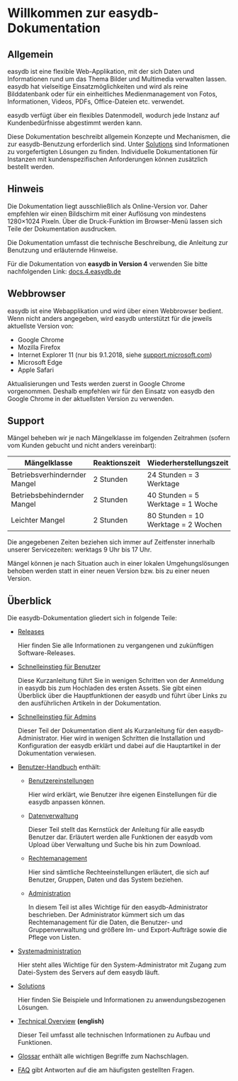 # Willkommen zur easydb-Dokumentation

## Allgemein

easydb ist eine flexible Web-Applikation, mit der sich Daten und Informationen rund um das Thema Bilder und Multimedia verwalten lassen. easydb hat vielseitige Einsatzmöglichkeiten und wird als reine Bilddatenbank oder für ein einheitliches Medienmanagement von Fotos, Informationen, Videos, PDFs, Office-Dateien etc. verwendet.

easydb verfügt über ein flexibles Datenmodell, wodurch jede Instanz auf Kundenbedürfnisse abgestimmt werden kann.

Diese Dokumentation beschreibt allgemein Konzepte und Mechanismen, die zur easydb-Benutzung erforderlich sind. Unter [Solutions](/solutions/solutions.html) sind Informationen zu vorgefertigten Lösungen zu finden. Individuelle Dokumentationen für Instanzen mit kundenspezifischen Anforderungen können zusätzlich bestellt werden.

## Hinweis

Die Dokumentation liegt ausschließlich als Online-Version vor. Daher empfehlen wir einen Bildschirm mit einer Auflösung von mindestens 1280×1024 Pixeln. Über die Druck-Funktion im Browser-Menü lassen sich Teile der Dokumentation ausdrucken.

Die Dokumentation umfasst die technische Beschreibung, die Anleitung zur Benutzung und erläuternde Hinweise.

Für die Dokumentation von **easydb in Version 4** verwenden Sie bitte nachfolgenden Link: [docs.4.easydb.de](http://docs.4.easydb.de)

## Webbrowser

easydb ist eine Webapplikation und wird über einen Webbrowser bedient. Wenn nicht anders angegeben, wird easydb unterstützt für die jeweils aktuellste Version von:

* Google Chrome
* Mozilla Firefox
* Internet Explorer 11 (nur bis 9.1.2018, siehe [support.microsoft.com](​https://support.microsoft.com/de-de/help/13853/windows-lifecycle-fact-sheet))
* Microsoft Edge
* Apple Safari

Aktualisierungen und Tests werden zuerst in Google Chrome vorgenommen. Deshalb empfehlen wir für den Einsatz von easydb den Google Chrome in der aktuellsten Version zu verwenden.

## Support

Mängel beheben wir je nach Mängelklasse im folgenden Zeitrahmen \(sofern vom Kunden gebucht und nicht anders vereinbart\):

| Mängelklasse | Reaktionszeit | Wiederherstellungszeit |
| --- | --- | --- |
| Betriebsverhindernder Mangel | 2 Stunden | 24 Stunden = 3 Werktage |
| Betriebsbehindernder Mangel | 2 Stunden | 40 Stunden = 5 Werktage = 1 Woche |
| Leichter Mangel | 2 Stunden | 80 Stunden = 10 Werktage = 2 Wochen |

Die angegebenen Zeiten beziehen sich immer auf Zeitfenster innerhalb unserer Servicezeiten: werktags 9 Uhr bis 17 Uhr.

Mängel können je nach Situation auch in einer lokalen Umgehungslösungen behoben werden statt in einer neuen Version bzw. bis zu einer neuen Version.

## Überblick

Die easydb-Dokumentation gliedert sich in folgende Teile:

* [Releases](/releases/releases.html)

  Hier finden Sie alle Informationen zu vergangenen und zukünftigen Software-Releases.

* [Schnelleinstieg für Benutzer](/getstarteduser/getstarteduser.html)

  Diese Kurzanleitung führt Sie in wenigen Schritten von der Anmeldung in easydb bis zum Hochladen des ersten Assets. Sie gibt einen Überblick über die Hauptfunktionen der easydb und führt über Links zu den ausführlichen Artikeln in der Dokumentation.

* [Schnelleinstieg für Admins](/getstartedadmin/getstartedadmin.html)

  Dieser Teil der Dokumentation dient als Kurzanleitung für den easydb-Administrator. Hier wird in wenigen Schritten die Installation und Konfiguration der easydb erklärt und dabei auf die Hauptartikel in der Dokumentation verwiesen.

* [Benutzer-Handbuch](/webfrontend/webfrontend.html) enthält:

  * [Benutzereinstellungen](/webfrontend/userprefs/userprefs.html)

    Hier wird erklärt, wie Benutzer ihre eigenen Einstellungen für die easydb anpassen können.

  * [Datenverwaltung](/webfrontend/datamanagement/datamanagement.html)

    Dieser Teil stellt das Kernstück der Anleitung für alle easydb Benutzer dar. Erläutert werden alle Funktionen der easydb vom Upload über Verwaltung und Suche bis hin zum Download.

  * [Rechtemanagement](/webfrontend/rightsmanagement/rightsmanagement.html)

    Hier sind sämtliche Rechteeinstellungen erläutert, die sich auf Benutzer, Gruppen, Daten und das System beziehen.

  * [Administration](/webfrontend/administration/administration.html)

    In diesem Teil ist alles Wichtige für den easydb-Administrator beschrieben. Der Administrator kümmert sich um das Rechtemanagement für die Daten, die Benutzer- und Gruppenverwaltung und größere Im- und Export-Aufträge sowie die Pflege von Listen.

* [Systemadministration](/sysadmin/sysadmin.html)

  Hier steht alles Wichtige für den System-Administrator mit Zugang zum Datei-System des Servers auf dem easydb läuft.

* [Solutions](/solutions/solutions.html)

  Hier finden Sie Beispiele und Informationen zu anwendungsbezogenen Lösungen.

* [Technical Overview](https://docs.easydb.de/en/technical/technical.html) **\(english\)**

  Dieser Teil umfasst alle technischen Informationen zu Aufbau und Funktionen.

* [Glossar](/glossar/glossar.html) enthält alle wichtigen Begriffe zum Nachschlagen.

* [FAQ](/faq/faq.html) gibt Antworten auf die am häufigsten gestellten Fragen.



